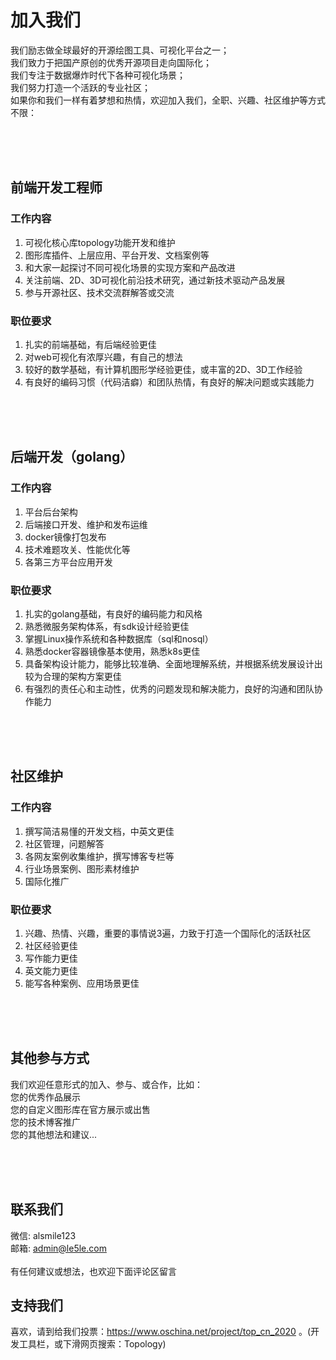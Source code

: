 # 加入我们


我们励志做全球最好的开源绘图工具、可视化平台之一；<br>
我们致力于把国产原创的优秀开源项目走向国际化；<br>
我们专注于数据爆炸时代下各种可视化场景；<br>
我们努力打造一个活跃的专业社区；<br>
如果你和我们一样有着梦想和热情，欢迎加入我们，全职、兴趣、社区维护等方式不限：

<br>
<br>
<br>

## 前端开发工程师

### 工作内容
1. 可视化核心库topology功能开发和维护
2. 图形库插件、上层应用、平台开发、文档案例等
3. 和大家一起探讨不同可视化场景的实现方案和产品改进
4. 关注前端、2D、3D可视化前沿技术研究，通过新技术驱动产品发展
5. 参与开源社区、技术交流群解答或交流

### 职位要求
1. 扎实的前端基础，有后端经验更佳
2. 对web可视化有浓厚兴趣，有自己的想法
3. 较好的数学基础，有计算机图形学经验更佳，或丰富的2D、3D工作经验
4. 有良好的编码习惯（代码洁癖）和团队热情，有良好的解决问题或实践能力

<br>
<br>
<br>

## 后端开发（golang）

### 工作内容

1. 平台后台架构
2. 后端接口开发、维护和发布运维
3. docker镜像打包发布
4. 技术难题攻关、性能优化等
5. 各第三方平台应用开发

### 职位要求

1. 扎实的golang基础，有良好的编码能力和风格
2. 熟悉微服务架构体系，有sdk设计经验更佳
3. 掌握Linux操作系统和各种数据库（sql和nosql）
4. 熟悉docker容器镜像基本使用，熟悉k8s更佳
5. 具备架构设计能力，能够比较准确、全面地理解系统，并根据系统发展设计出较为合理的架构方案更佳
6. 有强烈的责任心和主动性，优秀的问题发现和解决能力，良好的沟通和团队协作能力

<br>
<br>
<br>

## 社区维护

### 工作内容

1. 撰写简洁易懂的开发文档，中英文更佳
2. 社区管理，问题解答
3. 各网友案例收集维护，撰写博客专栏等
4. 行业场景案例、图形素材维护
5. 国际化推广

### 职位要求

1. 兴趣、热情、兴趣，重要的事情说3遍，力致于打造一个国际化的活跃社区
2. 社区经验更佳
3. 写作能力更佳
4. 英文能力更佳
5. 能写各种案例、应用场景更佳

<br>
<br>
<br>

## 其他参与方式

我们欢迎任意形式的加入、参与、或合作，比如：<br>
您的优秀作品展示<br>
您的自定义图形库在官方展示或出售<br>
您的技术博客推广<br>
您的其他想法和建议...

<br>
<br>
<br>

## 联系我们

微信: alsmile123<br>
邮箱: admin@le5le.com<br>
<br>
有任何建议或想法，也欢迎下面评论区留言


## 支持我们
喜欢，请到给我们投票：https://www.oschina.net/project/top_cn_2020 。(开发工具栏，或下滑网页搜索：Topology)